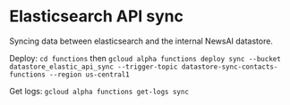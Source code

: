 # Elasticsearch API sync

Syncing data between elasticsearch and the internal NewsAI datastore.

Deploy: `cd functions` then `gcloud alpha functions deploy sync --bucket datastore_elastic_api_sync --trigger-topic datastore-sync-contacts-functions --region us-central1`

Get logs: `gcloud alpha functions get-logs sync`

